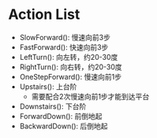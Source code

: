 # Action List

- SlowForward(): 慢速向前3步
- FastForward(): 快速向前3步
- LeftTurn(): 向左转，约20-30度
- RightTurn(): 向右转，约20-30度
- OneStepForward(): 慢速向前1步
- Upstairs(): 上台阶
  - 需要配合2次慢速向前1步才能到达平台
- Downstairs(): 下台阶
- ForwardDown(): 前倒地起
- BackwardDown(): 后倒地起